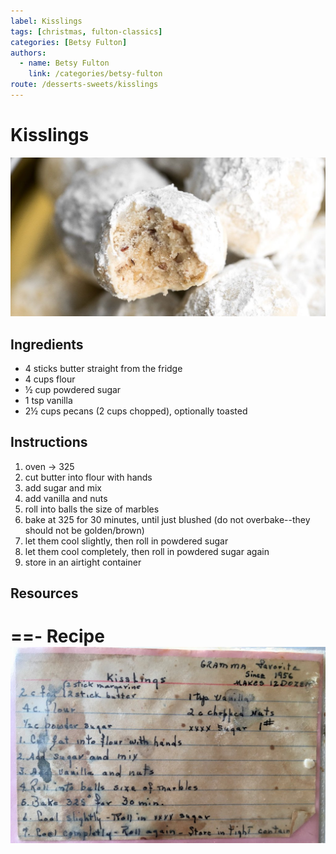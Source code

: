 ```yaml
---
label: Kisslings
tags: [christmas, fulton-classics]
categories: [Betsy Fulton]
authors:
  - name: Betsy Fulton
    link: /categories/betsy-fulton
route: /desserts-sweets/kisslings
---
```


# Kisslings
![All-time favorite Fulton Christmas cookie. Also called snowballs or Mexican wedding cookies.](/static/banners/kisslings.jpg)

## Ingredients
- 4 sticks butter straight from the fridge
- 4 cups flour
- ½ cup powdered sugar
- 1 tsp vanilla
- 2½ cups pecans (2 cups chopped), optionally toasted

## Instructions
1. oven -> 325
2. cut butter into flour with hands 
3. add sugar and mix 
4. add vanilla and nuts 
5. roll into balls the size of marbles 
6. bake at 325 for 30 minutes, until just blushed (do not overbake--they should not be golden/brown)
7. let them cool slightly, then roll in powdered sugar 
8. let them cool completely, then roll in powdered sugar again 
9. store in an airtight container

## Resources
==- Recipe
![](/static/recipes/kisslings.jpg)
===
